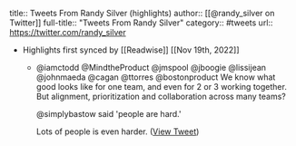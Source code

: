 title:: Tweets From Randy Silver (highlights)
author:: [[@randy_silver on Twitter]]
full-title:: "Tweets From Randy Silver"
category:: #tweets
url:: https://twitter.com/randy_silver

- Highlights first synced by [[Readwise]] [[Nov 19th, 2022]]
	- @iamctodd @MindtheProduct @jmspool @jboogie @lissijean @johnmaeda @cagan @ttorres @bostonproduct We know what good looks like for one team, and even for 2 or 3 working together. But alignment, prioritization and collaboration across many teams?
	  
	  @simplybastow said 'people are hard.' 
	  
	  Lots of people is even harder. ([View Tweet](https://twitter.com/randy_silver/status/1111510702001393664))